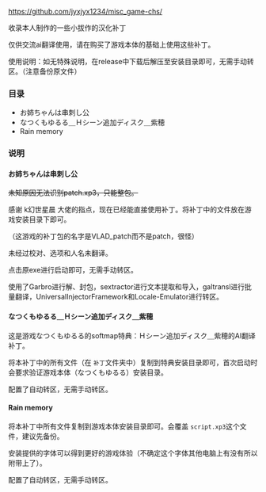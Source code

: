 https://github.com/jyxjyx1234/misc_game-chs/

收录本人制作的一些小拔作的汉化补丁

仅供交流ai翻译使用，请在购买了游戏本体的基础上使用这些补丁。

使用说明：如无特殊说明，在release中下载后解压至安装目录即可，无需手动转区。（注意备份原文件）

### 目录

- お姉ちゃんは串刺し公
- なつくもゆるる＿Ｈシーン追加ディスク＿紫穂
- Rain memory

### 说明

#### お姉ちゃんは串刺し公

~~未知原因无法识别patch.xp3，只能整包。~~

感谢 k幻世星晨 大佬的指点，现在已经能直接使用补丁。将补丁中的文件放在游戏安装目录下即可。

（这游戏的补丁包的名字是VLAD_patch而不是patch，很怪）

未经过校对、选项和人名未翻译。

点击原exe进行启动即可，无需手动转区。

使用了Garbro进行解、封包，sextractor进行文本提取和导入，galtransl进行批量翻译，UniversalInjectorFramework和Locale-Emulator进行转区。

#### なつくもゆるる＿Ｈシーン追加ディスク＿紫穂

这是游戏なつくもゆるる的softmap特典：Ｈシーン追加ディスク＿紫穂的AI翻译补丁。

将本补丁中的所有文件（在 `补丁`文件夹中）复制到特典安装目录即可，首次启动时会要求验证游戏本体（なつくもゆるる）安装目录。

配置了自动转区，无需手动转区。

#### Rain memory

将本补丁中所有文件复制到游戏本体安装目录即可。会覆盖 `script.xp3`这个文件，建议先备份。

安装提供的字体可以得到更好的游戏体验（不确定这个字体其他电脑上有没有所以附带上了）。

配置了自动转区，无需手动转区。
